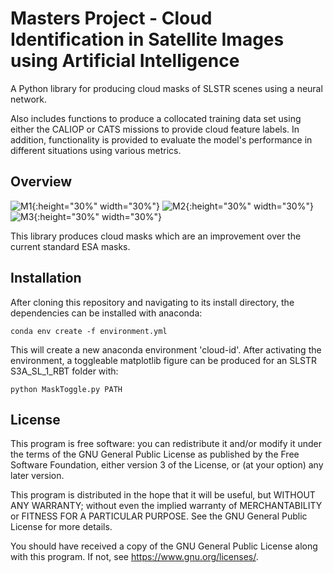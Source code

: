 # Masters Project - Cloud Identification in Satellite Images using Artificial Intelligence

A Python library for producing cloud masks of SLSTR scenes using a neural network.

Also includes functions to produce a collocated training data set using either the CALIOP or CATS missions to provide cloud feature labels. In addition, functionality is provided to evaluate the model's performance in different situations using various metrics.

## Overview

![M1](http://www.hep.ph.ic.ac.uk/~trz15/S3A_SL_1_RBT____20180531T222736_20180531T223036_20180602T040456_0179_032_001_1800_LN2_O_NT_003.SEN3/Im1.png?){:height="30%" width="30%"} ![M2](http://www.hep.ph.ic.ac.uk/~trz15/S3A_SL_1_RBT____20180531T222736_20180531T223036_20180602T040456_0179_032_001_1800_LN2_O_NT_003.SEN3/Im2.png?){:height="30%" width="30%"} ![M3](http://www.hep.ph.ic.ac.uk/~trz15/S3A_SL_1_RBT____20180531T222736_20180531T223036_20180602T040456_0179_032_001_1800_LN2_O_NT_003.SEN3/Im3.png?){:height="30%" width="30%"}

This library produces cloud masks which are an improvement over the current standard ESA masks.

## Installation

After cloning this repository and navigating to its install directory, the dependencies can be installed with anaconda:

```conda env create -f environment.yml```

This will create a new anaconda environment 'cloud-id'. After activating the environment, a toggleable matplotlib figure can be produced for an SLSTR S3A_SL_1_RBT folder with:

```python MaskToggle.py PATH```

## License

This program is free software: you can redistribute it and/or modify it under the terms of the GNU General Public License as published by the Free Software Foundation, either version 3 of the License, or (at your option) any later version.

This program is distributed in the hope that it will be useful, but WITHOUT ANY WARRANTY; without even the implied warranty of MERCHANTABILITY or FITNESS FOR A PARTICULAR PURPOSE. See the GNU General Public License for more details.

You should have received a copy of the GNU General Public License along with this program.  If not, see <https://www.gnu.org/licenses/>.
